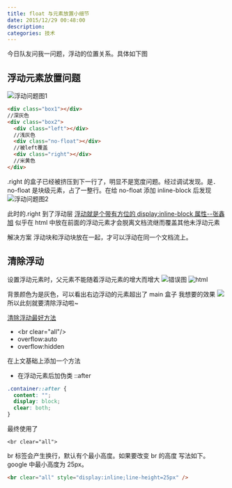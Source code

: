 ```yaml
---
title: float 与元素放置小细节
date: 2015/12/29 00:48:00
description:
categories: 技术
---
```


今日队友问我一问题，浮动的位置关系。具体如下图

## 浮动元素放置问题

<!--more-->

![浮动问题图1](http://images.scar.site/20220223000617.png)

```html
<div class="box1"></div>
//深灰色
<div class="box2">
  <div class="left"></div>
  //浅灰色
  <div class="no-float"></div>
  //被left覆盖
  <div class="right"></div>
  //米黄色
</div>
```

.right 的盒子已经被挤压到下一行了，明显不是宽度问题。经过调试发现。是．no-float 是块级元素，占了一整行。在给 no-float 添加 inline-block 后发现
![浮动问题图2](http://images.scar.site/20220223000717.png)

此时的.right 到了浮动层
[浮动就是个带有方位的 display:inline-block 属性--张鑫旭](http://www.zhangxinxu.com/wordpress/2010/01/css-float浮动的深入研究、详解及拓展一)
似乎在 html 中放在前面的浮动元素才会脱离文档流继而覆盖其他未浮动元素

解决方案
浮动块和浮动块放在一起，才可以浮动在同一个文档流上。

## 清除浮动

设置浮动元素时，父元素不能随着浮动元素的增大而增大
![错误图](http://images.scar.site/20220223000733.png)
![html](http://images.scar.site/20220223000750.png)

背景颜色为是灰色，可以看出右边浮动的元素超出了 main 盒子
我想要的效果
![](http://images.scar.site/20220223000825.png)
所以此刻就要清除浮动啦~

[清除浮动最好方法](http://stackoverflow.com/questions/211383/which-method-of-clearfix-is-best)

- \<br clear="all"/>
- overflow:auto
- overflow:hidden

在上文基础上添加一个方法

- 在浮动元素后加伪类 ::after

```css
.container::after {
  content: "";
  display: block;
  clear: both;
}
```

最终使用了

```
<br clear="all">
```

br 标签会产生换行，默认有个最小高度。如果要改变 br 的高度
写法如下。google 中最小高度为 25px。

```html
<br clear="all" style="display:inline;line-height=25px" />
```
